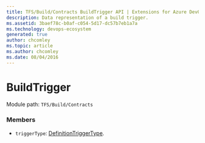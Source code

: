 ```yaml
---
title: TFS/Build/Contracts BuildTrigger API | Extensions for Azure DevOps Services
description: Data representation of a build trigger.
ms.assetid: 3baef78c-b0af-c054-5d17-dc57b7eb1a7a
ms.technology: devops-ecosystem
generated: true
author: chcomley
ms.topic: article
ms.author: chcomley
ms.date: 08/04/2016
---
```


# BuildTrigger

Module path: `TFS/Build/Contracts`


### Members

* `triggerType`: [DefinitionTriggerType](./DefinitionTriggerType.md). 

